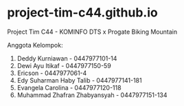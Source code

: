 # project-tim-c44.github.io
Project Tim C44 - KOMINFO DTS x Progate
Biking Mountain

Anggota Kelompok:
1. Deddy Kurniawan - 0447977101-14
2. Dewi Ayu Itikaf - 0447977150-59
3. Ericson - 0447977061-4
4. Edy Suharman Haby Talib - 0447977141-181
5. Evangela Carolina - 0447977120-118
6. Muhammad Zhafran Zhabyansyah - 0447977151-134
